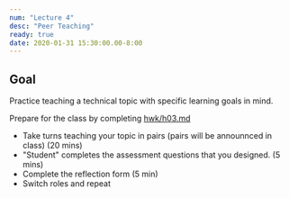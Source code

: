 ```yaml
---
num: "Lecture 4"
desc: "Peer Teaching"
ready: true
date: 2020-01-31 15:30:00.00-8:00
---
```


## Goal

Practice teaching a technical topic with specific learning goals in mind.

Prepare for the class by completing [hwk/h03.md](hwk/h03.md)

* Take turns teaching your topic in pairs (pairs will be announnced in class) (20 mins)
* "Student" completes the assessment questions that you designed. (5 mins)
* Complete the reflection form (5 min)
* Switch roles and repeat




